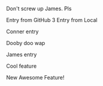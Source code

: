Don't screw up James. Pls

Entry from GitHub 3
Entry from Local

Conner entry

Dooby doo wap

James entry

Cool feature

New Awesome Feature!

